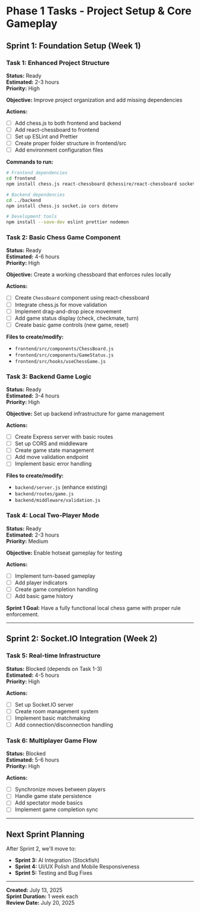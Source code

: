# Phase 1 Tasks - Project Setup & Core Gameplay

## Sprint 1: Foundation Setup (Week 1)

### Task 1: Enhanced Project Structure
**Status:** Ready  
**Estimated:** 2-3 hours  
**Priority:** High

**Objective:** Improve project organization and add missing dependencies

**Actions:**
- [ ] Add chess.js to both frontend and backend
- [ ] Add react-chessboard to frontend
- [ ] Set up ESLint and Prettier
- [ ] Create proper folder structure in frontend/src
- [ ] Add environment configuration files

**Commands to run:**
```bash
# Frontend dependencies
cd frontend
npm install chess.js react-chessboard @chessire/react-chessboard socket.io-client

# Backend dependencies  
cd ../backend
npm install chess.js socket.io cors dotenv

# Development tools
npm install --save-dev eslint prettier nodemon
```

### Task 2: Basic Chess Game Component
**Status:** Ready  
**Estimated:** 4-6 hours  
**Priority:** High

**Objective:** Create a working chessboard that enforces rules locally

**Actions:**
- [ ] Create `ChessBoard` component using react-chessboard
- [ ] Integrate chess.js for move validation
- [ ] Implement drag-and-drop piece movement
- [ ] Add game status display (check, checkmate, turn)
- [ ] Create basic game controls (new game, reset)

**Files to create/modify:**
- `frontend/src/components/ChessBoard.js`
- `frontend/src/components/GameStatus.js`
- `frontend/src/hooks/useChessGame.js`

### Task 3: Backend Game Logic
**Status:** Ready  
**Estimated:** 3-4 hours  
**Priority:** High

**Objective:** Set up backend infrastructure for game management

**Actions:**
- [ ] Create Express server with basic routes
- [ ] Set up CORS and middleware
- [ ] Create game state management
- [ ] Add move validation endpoint
- [ ] Implement basic error handling

**Files to create/modify:**
- `backend/server.js` (enhance existing)
- `backend/routes/game.js`
- `backend/middleware/validation.js`

### Task 4: Local Two-Player Mode
**Status:** Ready  
**Estimated:** 2-3 hours  
**Priority:** Medium

**Objective:** Enable hotseat gameplay for testing

**Actions:**
- [ ] Implement turn-based gameplay
- [ ] Add player indicators
- [ ] Create game completion handling
- [ ] Add basic game history

**Sprint 1 Goal:** Have a fully functional local chess game with proper rule enforcement.

---

## Sprint 2: Socket.IO Integration (Week 2)

### Task 5: Real-time Infrastructure
**Status:** Blocked (depends on Task 1-3)  
**Estimated:** 4-5 hours  
**Priority:** High

**Actions:**
- [ ] Set up Socket.IO server
- [ ] Create room management system
- [ ] Implement basic matchmaking
- [ ] Add connection/disconnection handling

### Task 6: Multiplayer Game Flow
**Status:** Blocked  
**Estimated:** 5-6 hours  
**Priority:** High

**Actions:**
- [ ] Synchronize moves between players
- [ ] Handle game state persistence
- [ ] Add spectator mode basics
- [ ] Implement game completion sync

---

## Next Sprint Planning

After Sprint 2, we'll move to:
- **Sprint 3:** AI Integration (Stockfish)
- **Sprint 4:** UI/UX Polish and Mobile Responsiveness
- **Sprint 5:** Testing and Bug Fixes

---
**Created:** July 13, 2025  
**Sprint Duration:** 1 week each  
**Review Date:** July 20, 2025
